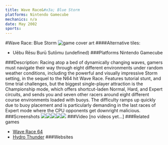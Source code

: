 ```yaml
---
title: Wave Race&#x3a; Blue Storm
platforms: Nintendo Gamecube
mechanics: n/a
date: May 2002
sports: 
---
```

#Wave Race: Blue Storm
![game cover art](//images.igdb.com/igdb/image/upload/t_cover_big/qm97mjuzzw0tzsno1xmm.jpg "Logo Title Text 1")
####Alternative tiles:
* Uēbu Rēsu Burū Sutōmu (undefined)
###Platforms
Nintendo Gamecube

###Description:
Racing atop a bed of dynamically changing waves, gamers must navigate their way through eight different environments under random weather conditions, including the powerful and visually impressive Storm setting, in the sequel to the N64 hit Wave Race. Features tutorial stunt, and time trial challenges, but the biggest single-player attraction is the Championship mode, which offers shortcut-laden Normal, Hard, and Expert circuits, and sends you and seven other racers around eight different course environments loaded with buoys. The difficulty ramps up quickly due to buoy placement and is particularly demanding in the last races of Expert mode where the CPU opponents get downright malicious.
###Screenshots
<a target="_blank" href="//images.igdb.com/igdb/image/upload/t_cover_big/mjcddspepcoieg2aorlr.jpg"><img src="//images.igdb.com/igdb/image/upload/t_thumb/mjcddspepcoieg2aorlr.jpg"/></a><a target="_blank" href="//images.igdb.com/igdb/image/upload/t_cover_big/ct3ukqcp0afz4yl2gxzx.jpg"><img src="//images.igdb.com/igdb/image/upload/t_thumb/ct3ukqcp0afz4yl2gxzx.jpg"/></a><a target="_blank" href="//images.igdb.com/igdb/image/upload/t_cover_big/ocgbgomfdn12qpgcmgfv.jpg"><img src="//images.igdb.com/igdb/image/upload/t_thumb/ocgbgomfdn12qpgcmgfv.jpg"/></a><a target="_blank" href="//images.igdb.com/igdb/image/upload/t_cover_big/zkgebde9dxi3tcbv6zqh.jpg"><img src="//images.igdb.com/igdb/image/upload/t_thumb/zkgebde9dxi3tcbv6zqh.jpg"/></a><a target="_blank" href="//images.igdb.com/igdb/image/upload/t_cover_big/wwlbqd7ooiumtnlrutcg.jpg"><img src="//images.igdb.com/igdb/image/upload/t_thumb/wwlbqd7ooiumtnlrutcg.jpg"/></a>
###Video
[no videos yet...]
###Related games
* [Wave Race 64](/games/wave-race-64-3629/)
* [Hydro Thunder](/games/hydro-thunder-3370/)
###Websites

